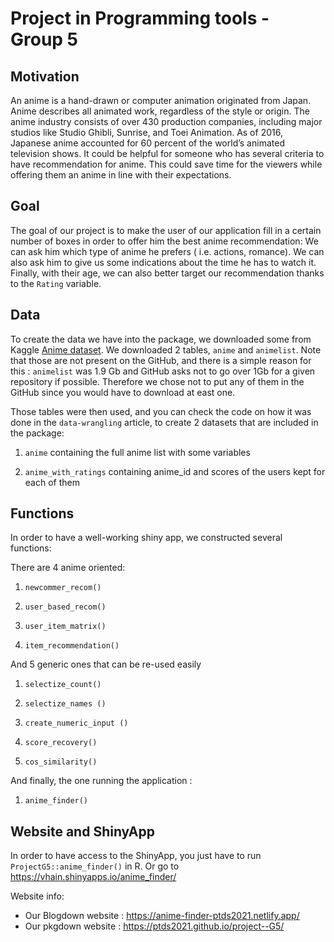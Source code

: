 # Project in Programming tools - Group 5

##  Motivation
An anime is a hand-drawn or computer animation originated from Japan. Anime describes all animated work, regardless of the style or origin. The anime industry consists of over 430 production companies, including major studios like Studio Ghibli, Sunrise, and Toei Animation. As of 2016, Japanese anime accounted for 60 percent of the world’s animated television shows. 
It could be helpful for someone who has several criteria to have recommendation for anime. This could save time for the viewers while offering them an anime in line with their expectations.

## Goal
The goal of our project is to make the user of our application fill in a certain number of boxes in order to offer him the best anime recommendation: We can ask him which type of anime he prefers ( i.e. actions, romance). We can also ask him to give us some indications about the time he has to watch it. Finally, with their age, we can also better target our recommendation thanks to the `Rating` variable.

## Data

To create the data we have into the package, we downloaded some from Kaggle [Anime dataset](https://www.kaggle.com/hernan4444/anime-recommendation-database-2020?select=watching_status.csv). We downloaded 2 tables, `anime` and `animelist`. Note that those are not present on the GitHub, and there is a simple reason for this : `animelist` was 1.9 Gb and GitHub asks not to go over 1Gb for a given repository if possible. Therefore we chose not to put any of them in the GitHub since you would have to download at east one.

Those tables were then used, and you can check the code on how it was done in the `data-wrangling` article, to create 2 datasets that are included in the package:

1) `anime` containing the full anime list with some variables

2) `anime_with_ratings` containing anime_id and scores of the users kept for each of them

## Functions
In order to have a well-working shiny app, we constructed several functions:

There are 4 anime oriented: 

1) `newcommer_recom()`

2) `user_based_recom()`
                            
3) `user_item_matrix()`

4) `item_recommendation()`

And 5 generic ones that can be re-used easily

1) `selectize_count()`

2) `selectize_names ()`

3) `create_numeric_input ()`
                                 
4) `score_recovery()`

5) `cos_similarity()`

And finally, the one running the application :

1) `anime_finder()`

## Website and ShinyApp
In order to have access to the ShinyApp, you just have to run `ProjectG5::anime_finder()` in R. Or go to https://vhain.shinyapps.io/anime_finder/

Website info: 

 - Our Blogdown website : https://anime-finder-ptds2021.netlify.app/
 - Our pkgdown website : https://ptds2021.github.io/project--G5/
